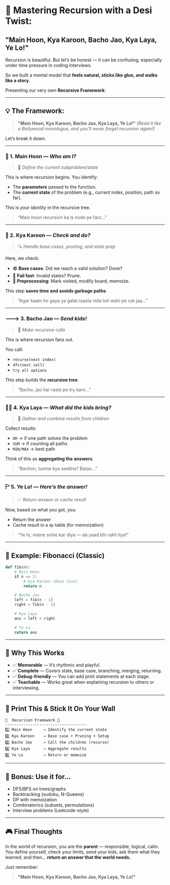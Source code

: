 # 🧠 Mastering Recursion with a Desi Twist:

## "Main Hoon, Kya Karoon, Bacho Jao, Kya Laya, Ye Lo!"

Recursion is beautiful. But let’s be honest — it can be confusing, especially under time pressure in coding interviews.

So we built a mental model that **feels natural, sticks like glue, and walks like a story**.

Presenting our very own **Recursive Framework**:

---

## 💡 The Framework:

> **"Main Hoon, Kya Karoon, Bacho Jao, Kya Laya, Ye Lo!"**
> *(Read it like a Bollywood monologue, and you’ll never forget recursion again!)*

Let’s break it down.

---

### 🯩 1. **Main Hoon** — *Who am I?*

> 📍 *Define the current subproblem/state*

This is where recursion begins.
You identify:

* The **parameters** passed to the function.
* The **current state** of the problem (e.g., current index, position, path so far).

This is *your identity* in the recursive tree.

> “Main hoon recursion ka is node pe farz…"

---

### 🚩 2. **Kya Karoon** — *Check and do?*

> 🔍 *Handle base cases, pruning, and state prep*

Here, we check:

* 🟢 **Base cases**: Did we reach a valid solution? Done?
* 🔴 **Fail fast**: Invalid states? Prune.
* 🧼 **Preprocessing**: Mark visited, modify board, memoize.

This step **saves time and avoids garbage paths**.

> “Agar kaam ho gaya ya galat raasta mila toh wahi pe ruk jaa…”

---

### 🡒 3. **Bacho Jao** — *Send kids!*

> 🔁 *Make recursive calls*

This is where recursion fans out.

You call:

* `recurse(next index)`
* `dfs(next cell)`
* `try all options`

This step builds the **recursive tree**.

> “Bacho, jao har raste pe try karo…”

---

### 🏃‍♂️ 4. **Kya Laya** — *What did the kids bring?*

> 📅 *Gather and combine results from children*

Collect results:

* `OR` → if one path solves the problem
* `SUM` → if counting all paths
* `MIN/MAX` → best path

Think of this as **aggregating the answers**.

> “Bachon, tumne kya seekha? Batao…”

---

### 🏱 5. **Ye Lo!** — *Here’s the answer!*

> ✅ *Return answer or cache result*

Now, based on what you got, you:

* Return the answer
* Cache result in a `dp` table (for memoization)

> “Ye lo, maine solve kar diya — ab yaad bhi rakh liya!”

---

## 🧪 Example: Fibonacci (Classic)

```python
def fib(n):
    # Main Hoon
    if n <= 1:
        # Kya Karoon (Base Case)
        return n

    # Bacho Jao
    left = fib(n - 1)
    right = fib(n - 2)

    # Kya Laya
    ans = left + right

    # Ye Lo
    return ans
```

---

## 🧠 Why This Works

* ✅ **Memorable** — It’s rhythmic and playful.
* ✅ **Complete** — Covers state, base case, branching, merging, returning.
* ✅ **Debug-friendly** — You can add print statements at each stage.
* ✅ **Teachable** — Works great when explaining recursion to others or interviewing.

---

## 📌 Print This & Stick It On Your Wall

```text
🔁  Recursion Framework 🔁
------------------------------------
1️⃣ Main Hoon     → Identify the current state  
2️⃣ Kya Karoon    → Base case + Pruning + Setup  
3️⃣ Bacho Jao     → Call the children (recurse)  
4️⃣ Kya Laya      → Aggregate results  
5️⃣ Ye Lo         → Return or memoize
```

---

## 🧙 Bonus: Use it for...

* DFS/BFS on trees/graphs
* Backtracking (sudoku, N-Queens)
* DP with memoization
* Combinatorics (subsets, permutations)
* Interview problems (Leetcode-style)

---

## 🎮 Final Thoughts

In the world of recursion, you are the **parent** — responsible, logical, calm.
You define yourself, check your limits, send your kids, ask them what they learned, and then… **return an answer that the world needs.**

Just remember:

> **"Main Hoon, Kya Karoon, Bacho Jao, Kya Laya, Ye Lo!"**

